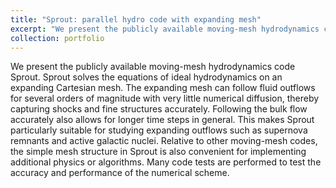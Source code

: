 ```yaml
---
title: "Sprout: parallel hydro code with expanding mesh"
excerpt: "We present the publicly available moving-mesh hydrodynamics code Sprout. Sprout solves the equations of ideal hydrodynamics on an expanding Cartesian mesh. The expanding mesh can follow fluid outflows for several orders of magnitude with very little numerical diffusion, thereby capturing shocks and fine structures accurately. Following the bulk flow accurately also allows for longer time steps in general. This makes Sprout particularly suitable for studying expanding outflows such as supernova remnants and active galactic nuclei. Relative to other moving-mesh codes, the simple mesh structure in Sprout is also convenient for implementing additional physics or algorithms. Many code tests are performed to test the accuracy and performance of the numerical scheme. The following schematic shows the grid of Sprout expanding with time.<br/><img src='/images/sprout.png' width='500'>" 
collection: portfolio
---
```


We present the publicly available moving-mesh hydrodynamics code Sprout. Sprout solves the equations of ideal hydrodynamics on an expanding Cartesian mesh. The expanding mesh can follow fluid outflows for several orders of magnitude with very little numerical diffusion, thereby capturing shocks and fine structures accurately. Following the bulk flow accurately also allows for longer time steps in general. This makes Sprout particularly suitable for studying expanding outflows such as supernova remnants and active galactic nuclei. Relative to other moving-mesh codes, the simple mesh structure in Sprout is also convenient for implementing additional physics or algorithms. Many code tests are performed to test the accuracy and performance of the numerical scheme.

